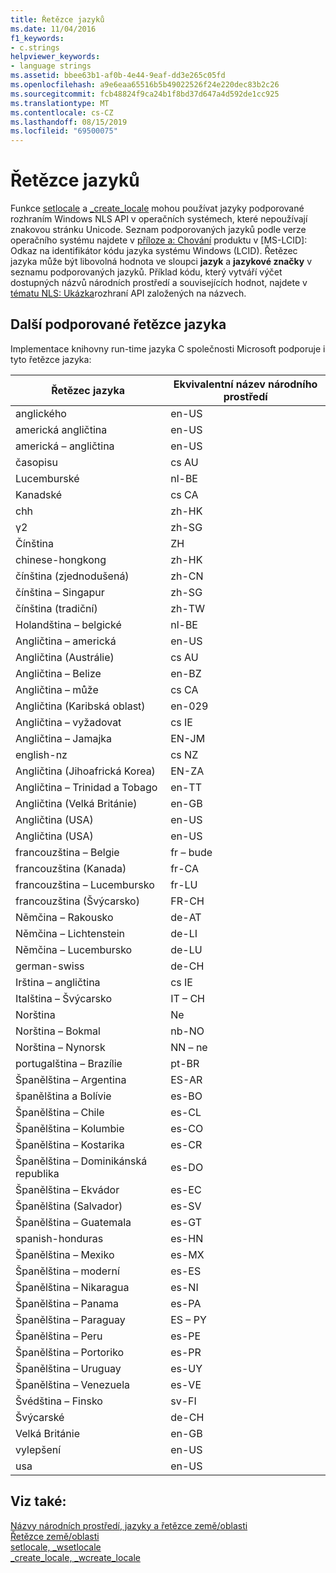 ```yaml
---
title: Řetězce jazyků
ms.date: 11/04/2016
f1_keywords:
- c.strings
helpviewer_keywords:
- language strings
ms.assetid: bbee63b1-af0b-4e44-9eaf-dd3e265c05fd
ms.openlocfilehash: a9e6eaa65516b5b49022526f24e220dec83b2c26
ms.sourcegitcommit: fcb48824f9ca24b1f8bd37d647a4d592de1cc925
ms.translationtype: MT
ms.contentlocale: cs-CZ
ms.lasthandoff: 08/15/2019
ms.locfileid: "69500075"
---
```

# <a name="language-strings"></a>Řetězce jazyků

Funkce [setlocale](../c-runtime-library/reference/setlocale-wsetlocale.md) a [_create_locale](../c-runtime-library/reference/create-locale-wcreate-locale.md) mohou používat jazyky podporované rozhraním Windows NLS API v operačních systémech, které nepoužívají znakovou stránku Unicode. Seznam podporovaných jazyků podle verze operačního systému najdete v [příloze a: Chování](https://msdn.microsoft.com/library/cc233982.aspx) produktu v [MS-LCID]: Odkaz na identifikátor kódu jazyka systému Windows (LCID). Řetězec jazyka může být libovolná hodnota ve sloupci **jazyk** a **jazykové značky** v seznamu podporovaných jazyků. Příklad kódu, který vytváří výčet dostupných názvů národních prostředí a souvisejících hodnot, najdete v [tématu NLS: Ukázka](/windows/win32/intl/nls--name-based-apis-sample)rozhraní API založených na názvech.

## <a name="additional-supported-language-strings"></a>Další podporované řetězce jazyka

Implementace knihovny run-time jazyka C společnosti Microsoft podporuje i tyto řetězce jazyka:

|Řetězec jazyka|Ekvivalentní název národního prostředí|
|---------------------|----------------------------|
|anglického|en-US|
|americká angličtina|en-US|
|americká – angličtina|en-US|
|časopisu|cs AU|
|Lucemburské|nl-BE|
|Kanadské|cs CA|
|chh|zh-HK|
|γ2|zh-SG|
|Čínština|ZH|
|chinese-hongkong|zh-HK|
|čínština (zjednodušená)|zh-CN|
|čínština – Singapur|zh-SG|
|čínština (tradiční)|zh-TW|
|Holandština – belgické|nl-BE|
|Angličtina – americká|en-US|
|Angličtina (Austrálie)|cs AU|
|Angličtina – Belize|en-BZ|
|Angličtina – může|cs CA|
|Angličtina (Karibská oblast)|en-029|
|Angličtina – vyžadovat|cs IE|
|Angličtina – Jamajka|EN-JM|
|english-nz|cs NZ|
|Angličtina (Jihoafrická Korea)|EN-ZA|
|Angličtina – Trinidad a Tobago|en-TT|
|Angličtina (Velká Británie)|en-GB|
|Angličtina (USA)|en-US|
|Angličtina (USA)|en-US|
|francouzština – Belgie|fr – bude|
|francouzština (Kanada)|fr-CA|
|francouzština – Lucembursko|fr-LU|
|francouzština (Švýcarsko)|FR-CH|
|Němčina – Rakousko|de-AT|
|Němčina – Lichtenstein|de-LI|
|Němčina – Lucembursko|de-LU|
|german-swiss|de-CH|
|Irština – angličtina|cs IE|
|Italština – Švýcarsko|IT – CH|
|Norština|Ne|
|Norština – Bokmal|nb-NO|
|Norština – Nynorsk|NN – ne|
|portugalština – Brazílie|pt-BR|
|Španělština – Argentina|ES-AR|
|španělština a Bolívie|es-BO|
|Španělština – Chile|es-CL|
|Španělština – Kolumbie|es-CO|
|Španělština – Kostarika|es-CR|
|Španělština – Dominikánská republika|es-DO|
|Španělština – Ekvádor|es-EC|
|Španělština (Salvador)|es-SV|
|Španělština – Guatemala|es-GT|
|spanish-honduras|es-HN|
|Španělština – Mexiko|es-MX|
|Španělština – moderní|es-ES|
|Španělština – Nikaragua|es-NI|
|Španělština – Panama|es-PA|
|Španělština – Paraguay|ES – PY|
|Španělština – Peru|es-PE|
|Španělština – Portoriko|es-PR|
|Španělština – Uruguay|es-UY|
|Španělština – Venezuela|es-VE|
|Švédština – Finsko|sv-FI|
|Švýcarské|de-CH|
|Velká Británie|en-GB|
|vylepšení|en-US|
|usa|en-US|

## <a name="see-also"></a>Viz také:

[Názvy národních prostředí, jazyky a řetězce země/oblasti](../c-runtime-library/locale-names-languages-and-country-region-strings.md)<br/>
[Řetězce země/oblasti](../c-runtime-library/country-region-strings.md)<br/>
[setlocale, _wsetlocale](../c-runtime-library/reference/setlocale-wsetlocale.md)<br/>
[_create_locale, _wcreate_locale](../c-runtime-library/reference/create-locale-wcreate-locale.md)
